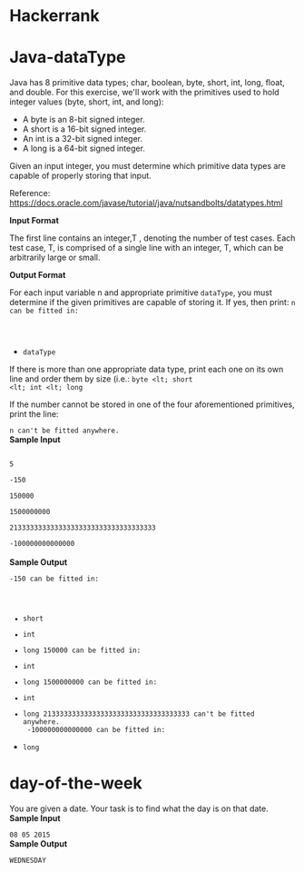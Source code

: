 # Hackerrank
# Java-dataType
Java has 8 primitive data types; char, boolean, byte, short, int, long, float, and double. For this exercise, we'll work with the primitives used to hold integer values (byte, short, int, and long):

<ul><li>A byte is an 8-bit signed integer.</li>
<li>A short is a 16-bit signed integer.</li>
<li>An int is a 32-bit signed integer.</li>
<li>A long is a 64-bit signed integer.</li></ul>
Given an input integer, you must determine which primitive data types are capable of properly storing that input.

Reference: https://docs.oracle.com/javase/tutorial/java/nutsandbolts/datatypes.html

<b>Input Format</b>

The first line contains an integer,T , denoting the number of test cases. 
Each test case, T, is comprised of a single line with an integer, T, which can be arbitrarily large or small.

<b>Output Format</b>

For each input variable n  and appropriate primitive <code>dataType</code>, you must determine if the given primitives are capable of storing it. If yes, then print:
<code>n can be fitted in:
* dataType</code>

If there is more than one appropriate data type, print each one on its own line and order them by size (i.e.: 
<code>byte &lt;lt; short &lt;lt; int &lt;lt; long </code>

If the number cannot be stored in one of the four aforementioned primitives, print the line:

<code>n can't be fitted anywhere.</code><br/>
<b>Sample Input</b>

<code>
5<br/>
-150<br/>
150000<br/>
1500000000<br/>
213333333333333333333333333333333333<br/>
-100000000000000
</code><br/>
<b> Sample Output</b>

<code>-150 can be fitted in:
* short
* int
* long
150000 can be fitted in:
* int
* long
1500000000 can be fitted in:
* int
* long
213333333333333333333333333333333333 can't be fitted anywhere.<br/>
-100000000000000 can be fitted in:
* long</code>


# day-of-the-week

You are given a date. Your task is to find what the day is on that date.<br>
<b>Sample Input</b>

<code>08 05 2015</code><br>
<b>Sample Output</b>

<code>WEDNESDAY</code><br>
